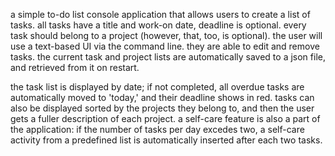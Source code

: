 a simple to-do list console application that allows users to create a list of tasks. 
all tasks have a title and work-on date, deadline is optional. every task should belong to a project (however, that, too, is optional). 
the user will use a text-based UI via the command line. they are able to edit and remove tasks. 
the current task and project lists are automatically saved to a json file, and retrieved from it on restart.

the task list is displayed by date; if not completed, all overdue tasks are automatically moved to 'today,' and their deadline shows in red.
tasks can also be displayed sorted by the projects they belong to, and then the user gets a fuller description of each project.
a self-care feature is also a part of the application: if the number of tasks per day excedes two, a self-care activity from a predefined list
is automatically inserted after each two tasks.

